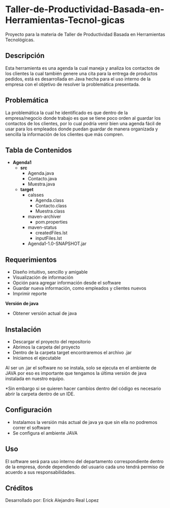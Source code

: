 # Taller-de-Productividad-Basada-en-Herramientas-Tecnol-gicas
Proyecto para la materia de Taller de Productividad Basada en Herramientas Tecnológicas. 

## Descripción
Esta herramienta es una agenda la cual maneja y analiza los contactos de los clientes la cual también genere una cita para la entrega de productos pedidos, está es desarrollada en Java hecha para el uso interno de la empresa con el objetivo de resolver la problemática presentada.

## Problemática
La problemática la cual he identificado es que dentro de la empresa/negocio donde trabajo es que se tiene poco orden al guardar los contactos de los clientes, por lo cual podría venir bien una agenda fácil de usar para los empleados donde puedan guardar de manera organizada y sencilla la información de los clientes que más compren.

## Tabla de Contenidos

  - **Agenda1**
    - **src**
      - Agenda.java
      - Contacto.java
      - Muestra.java
    - **target**
      - calsses
        - Agenda.class
        - Contacto.class
        - Muestra.class
      - maven-archiver
        - pom.properties
      - maven-status
        - createdFiles.lst
        - inputFiles.lst
      - Agenda1-1.0-SNAPSHOT.jar
      
## Requerimientos 

- Diseño intuitivo, sencillo y amigable
- Visualización de información
- Opción para agregar información desde el software
- Guardar nueva información, como empleados y clientes nuevos
- Imprimir reporte

**Versión de java**
- Obtener versión actual de java

## Instalación
  - Descargar el proyecto del repositorio
  - Abrimos la carpeta del proyecto
  - Dentro de la carpeta target encontraremos el archivo .jar
  - Iniciamos el ejecutable

Al ser un .jar el software no se instala, solo se ejecuta en el ambiente de JAVA por eso es importante que tengamos la última versión de java instalada en nuestro equipo.

*Sin embargo si se quieren hacer cambios dentro del código es necesario abrir la carpeta dentro de un IDE.

## Configuración
- Instalamos la versión más actual de java ya que sin ella no podremos correr el software
- Se configura el ambiente JAVA


## Uso
El software será para uso interno del departamento correspondiente dentro de la empresa, donde dependiendo del usuario cada uno tendrá permiso de acuerdo a sus responsabilidades.


## Créditos
Desarrollado por:
Erick Alejandro Real Lopez
